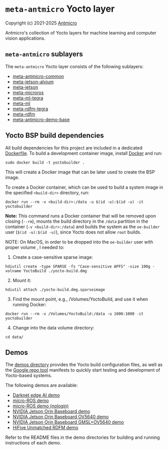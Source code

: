 # `meta-antmicro` Yocto layer

Copyright (c) 2021-2025 [Antmicro](https://www.antmicro.com)

Antmicro's collection of Yocto layers for machine learning and computer vision applications.

## `meta-antmicro` sublayers

The `meta-antmicro` Yocto layer consists of the following sublayers:

* [meta-antmicro-common](meta-antmicro-common)
* [meta-jetson-alvium](meta-jetson-alvium)
* [meta-jetson](meta-jetson)
* [meta-microros](meta-microros)
* [meta-ml-tegra](meta-ml-tegra)
* [meta-ml](meta-ml)
* [meta-rdfm-tegra](meta-rdfm-tegra)
* [meta-rdfm](meta-rdfm)
* [meta-antmicro-demo-base](meta-antmicro-demo-base)

## Yocto BSP build dependencies

All build dependencies for this project are included in a dedicated [Dockerfile](Dockerfile).
To build a development container image, install [Docker](https://www.docker.com/) and run:

```
sudo docker build -t yoctobuilder .
```

This will create a Docker image that can be later used to create the BSP image.

To create a Docker container, which can be used to build a system image in the specified `<build-dir>` directory, run:

```
docker run --rm -v <build-dir>:/data -u $(id -u):$(id -u) -it yoctobuilder
```

**Note:** This command runs a Docker container that will be removed upon closing (`--rm`), mounts the build directory in the `/data` partition in the container (`-v <build-dir>:/data`) and builds the system as the `oe-builder` user (`$(id -u):$(id -u)`), since Yocto does not allow `root` builds.

NOTE: On MacOS, in order to be dropped into the `oe-builder` user with proper volume , I needed to:

1. Create a case-sensitive sparse image:
```
hdiutil create -type SPARSE -fs "Case-sensitive APFS" -size 100g -volname YoctoBuild ./yocto-build.dmg
```

2. Mount it:
```
hdiutil attach ./yocto-build.dmg.sparseimage
```

3. Find the mount point, e.g., /Volumes/YoctoBuild, and use it when running Docker:
```
docker run --rm -v /Volumes/YoctoBuild:/data -u 1000:1000 -it yoctobuilder
```

4. Change into the data volume directory:
```
cd data/
```

## Demos

The [demos directory](demos) provides the Yocto build configuration files, as well as the [Google repo tool](https://gerrit.googlesource.com/git-repo/) manifests to quickly start testing and development of Yocto-based systems.

The following demos are available:
* [Darknet edge AI demo](demos/darknet-edgeai-demo)
* [micro-ROS demo](demos/micro-ros-login-demo)
* [micro-ROS demo (nologin)](demos/micro-ros-nologin-demo)
* [NVIDIA Jetson Orin Baseboard demo](demos/nvidia-jetson-orin-baseboard-demo)
* [NVIDIA Jetson Orin Baseboard OV5640 demo](demos/nvidia-jetson-orin-baseboard-ov5640-demo)
* [NVIDIA Jetson Orin Baseboard GMSL+OV5640 demo](demos/nvidia-jetson-orin-baseboard-gmsl-ov5640-demo)
* [HiFive Unmatched RDFM demo](demos/rdfm-unmatched-demo)

Refer to the README files in the demo directories for building and running instructions of each demo.

